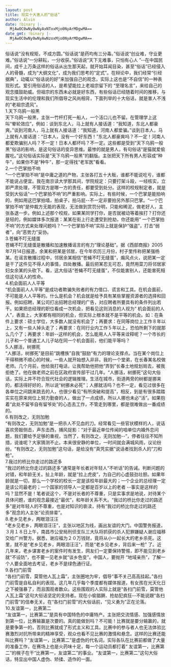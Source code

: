 ```yaml
---
layout: post
title: 现实十大害人的“俗话”
author: Alvin
date: !binary |-
  MjAwOC0wNy0wNyAxNToxMjo0NyArMDgwMA==
date_gmt: !binary |-
  MjAwOC0wNy0wNyAwNzoxMjo0NyArMDgwMA==
---
```

俗话说&#8220;没有规矩，不成方圆。&#8221;俗话说&#8220;是药均有三分毒。&#8221;俗话说&#8220;创业难，守业更难。&#8221;俗话说&#8220;一分耕耘，一分收获。&#8221;俗话说&#8220;天下无难事，只怕有心人 &#8221;--在中国民间，成千上万条这样的俗话从出生那天起，就开始耳闻目染，甚至&#8220;俗话&#8221;已经侵入人的骨髓，成为&#8220;大纲文化&#8221;，成为我们思考的&#8220;定式&#8221;。在辩论中，我们经常&#8220;引经据典&#8221;，动辄以&#8220;俗话说的好&#8221;来加强自己的观念，实际上这也是&#8220;不自信&#8221;的一种表现形式。爱引用俗话的人，是希望能拉上老祖宗留下的 &#8220;至理名言&#8221;，来给自己的观念擂鼓助威。但祖宗的东西未必就是好东西，有些俗话已经随着时间的推移，与现实生活中的伦理和我们所倡导之风尚相背，下面列举的十大俗话，就是害人不浅的&#8220;老祖宗遗风&#8221;。    
 1.天下乌鸦一般黑     
 天下乌鸦一般黑，主张一竹杆打死一船人，一个活口儿也不留。在管理学上这叫&#8220;晕轮效应&#8221;，例如：谈到东北人，马上就有人接话道：&#8220;我知道，东北人都豪爽。&#8221;谈到河南人，马上就有人接话道：&#8220;我知道，河南人都爱骗。&#8221;谈到日本人，马上就有人接话道：&#8220;日本人，没有一个好东西！&#8221;东北人都豪爽吗？不一定！河南人都爱欺骗别人吗？不一定！日本人都坏吗？不一定。这些都是受到&#8220;天下乌鸦一般黑&#8221;俗话的影响，是这句俗话的变异思维。最惨的就是男人，有句俗话&#8220;是猫就爱偷腥吃。&#8221;这句俗话实际是&#8220;天下乌鸦一般黑&#8221;的翻版。主张把天下所有男人形容成&#8220;种牛&#8221;，如果你不是&#8220;种牛&#8221;，那一定得找&#8220;老军医&#8221;看看。     
 2.一个巴掌拍不响     
 &#8220;一个巴掌拍不响&#8221;是中庸之道的产物，主张各打五十大板，谁都不能说吃亏，谁都不能说占便宜。我在南京读大学那其间，学院规定：只要打架斗殴，一经核实，立即严肃处理，不管双方是哪一方的责任，都要受到处分。这样的校规制定者，就是受到大俗话&#8220;一个巴掌拍不响&#8221;的严重影响。实际上，有些时候，一个巴掌是能拍响的，例如用这巴掌拍墙，拍桌子，拍马屁--不一定非要拍另外那只巴掌。&#8220;一个巴掌拍不响&#8221;是仲裁方无能的表现，无法做到赏罚分明，只能和稀泥，做老好人，主张各退一步。例如上述那个校规，如果某同学打你，是否就被动等着挨打？打你还是轻的，例如媒体多次报道：某某在街上行走遭受到抢劫，你还能用&#8220; 一个巴掌拍不响&#8221;的方式来处理问题吗？&#8220;一个巴掌拍不响&#8221;实际上就是保护&#8220;强盗&#8221;，打击&#8220;弱者&#8221;，向&#8220;恶势力&#8221;妥协。     
 3.苍蝇不叮无缝蛋     
 苍蝇不叮无缝蛋是散播和加速散播谣言的有力&#8220;理论基础&#8221;。据《西部商报》2005年7月14日报道，余某和把某是邻居，在今年农历三月份，村子里传称把某强杨某。在谣言散播过程中，邻居余某相信&#8220;苍蝇不叮无缝蛋&#8221;，煽风点火，说把某一定是干了这件见不得人的事情，四处散播。最后把某忍无可忍，竟然用菜刀将邻居家妇女余某的头砍下。看，这大俗话&#8220;苍蝇不叮无缝蛋&#8221;，不仅能害别人，还能害死相信这句话人的性命。     
 4.机会面前人人平等     
 &#8220;机会面前人人平等&#8221;是成功者欺骗失败者的有力借口、谎言和工具。在机会面前，不可能是人人平等的。什么是机会？机会就是给予具有某些掌握资源者的选择和回报。例如招聘，某公司打出招聘总经理的广告，对应聘者所要具有的条件列出若干。如果把总经理的职位看成一次机会，把看见这则消息的人视为&#8220; 机会面前的人人&#8221;，表面上，大家都有相同的机会，但实际上根本就不是平等的机会。如：在条件上要求：硕士学位，大多数人就没有机会了；再要求：在同等岗位上工作８年以上，又有一些人掉头走了；再要求：在同行业内工作５年以上，恐怕所剩下的就那么几个了；再要求：年龄--这样的机会，怎么能用人人平等来诠释呢？一个市长的儿子和一个普通工人儿子站在同一个机会面前，他们能平等吗？     
 5.人挪活，树挪死     
 &#8220;人挪活，树挪死&#8221;是目前&#8220;跳槽族&#8221;自我&#8220;鼓励&#8221;有力的理论支撑点。当在某个岗位上干得稍微不顺心的时候，一些人就开始想入非非。我的一个堂弟，在长春某名校做老师。几个月前，他给我打电话，让我帮助他把他&#8220;弄到&#8221;长春土地规划局去，被我拒绝了。他在做老师之前在区政府宣传部干过几年。&#8220;人挪活，树挪死&#8221;这句大俗话，实际上并不符合现代社会的逻辑推理。生活在城市，街道两旁的树都是挪来的，都活得好好的，所以说&#8220;树挪未必死&#8221;；人挪就活吗？也不一定，看见过很多在各单位之间跳来跳去的人，也很少看见&#8220;有所突破和提高&#8221;，相反，到是有很多踏踏实实在原来岗位上努力勤奋的人，做出了一点成绩，所以人挪也未必&#8220;活&#8221;。如果抱着&#8220;此处不留爷自有留爷处&#8221;的心态去工作，不管走到哪里，都是很难做出一番成绩的。     
 6.有则改之，无则加勉     
 &#8220;有则改之，无则加勉&#8221;是一把杀人不见血的刀。经常看见一些官状模样的人，说话喜欢旁敲侧击，声东击西，捕风捉影：&#8220;对于最近单位传闻的咱单位内婚外恋问题，我们要给予足够的重视，当然了，有则改之，无则加勉--&#8221;，停者往往不知所措，说谁呢？大家猜测不止。本来很安静的单位，一时间就会满城风雨，议论纷纷。&#8220;有则改之，无则加勉&#8221;这句话，是给没有&#8220;真凭实据&#8221;说话者找到杀人的&#8220;刀和枪&#8221;。     
 7.我过的桥比你走过的路还多     
 &#8220;我过的桥比你走过的路还多&#8221;通常是年长者对年轻人&#8220;不听话&#8221;的告诫。判断问题的对错，和年龄无关。扯上年龄，就是&#8220;拉上虎皮&#8221;，为自己的心虚鼓劲壮胆。如果年龄就是一切，那么一个学校的校长一定是该校年龄最大的；一个企业的总经理一定是该公司最老的；一个国家的领导人一定都是百岁以上的老者 --事实是这样的吗？显然不是！笔者说这个，不是对长者的不尊重，只是实事求是地说，对待某个具体问题，谁的观念最接近&#8220;最优&#8221;，和年龄关系不大。&#8220;我过的桥比你走过的路还多&#8221;是对年轻人的不尊重，也是对知识的亵渎，持有&#8220;我过的桥比你走过的路还多&#8221;观念的人主张&#8220;论资排辈&#8221;。     
 8.老乡见老乡，两眼泪汪汪     
 &#8220;老乡见老乡，两眼泪汪汪&#8221;，主张以地区为线，画出友谊的大门。中国警务报道，３月１８日上午，南昌市公安局刑侦支队三大队将抓获的杀人犯罪嫌疑人谢应福移交给广州警方。据悉，谢应福为２０万钱财，竟将从小一起长大的老乡杀死。这里，就不是&#8220;老乡见老乡，两眼泪汪汪&#8221;，而是&#8220;老乡见老乡，背后来一枪&#8221; 了。近几年来，老乡谋害老乡的案件时有发生，网友们一定要保持警惕，即不能见到老乡就&#8220;不设防&#8221;，也不要一见老乡就&#8220;谈乡色变&#8221;。中国人，要抛开 &#8220;地域亲热&#8221;，了解一个人要全面地去考证，老乡不是绿色通行证。     
 9.各扫门前雪     
 &#8220;各扫门前雪，莫管他人瓦上霜&#8221;，主张圈地为牢，倡导&#8220;事不关己高高挂起。&#8221;各扫门前雪是自私自利的表现。这几年几乎每个季度都有媒体报道，有女孩在光天化日之下被强暴了，而且围观者数众。这些围观的人实际上就是&#8220;各扫门前雪，莫管他人瓦上霜&#8221;这句大俗话坚定的支持者。现在小偷猖獗、抢劫犯疯狂--不能说跟&#8220;各扫门前雪&#8221;的信奉无关。在&#8220;各扫门前雪&#8221;的大俗话前，&#8220;见义勇为&#8221;正在沦落。     
 10.友谊第一，比赛第二     
 &#8220;友谊第一，比赛第二&#8221;是具有中国特色的中庸特产。主张把交流情感、加强感情放到第一位，比赛输赢是次要的。真的能做到吗？不可能！比赛就是要分输赢的，就是要争第一的，否则比赛就成了形式主义和工具。比赛中的参与者人也无法体验比赛激烈对抗所带来的精神享受，观众也看不见比赛的激情和悬念。这样的比赛还能叫比赛吗？&#8220;友谊第一，比赛第二&#8221;是虚伪的代名词，实际各队在比赛前都做了大量的准备工作，在赛场上也是火药味十足，每一个运动员都打着&#8220; 友谊第一，比赛第二&#8221;的幌子在干&#8220;比赛第一，友谊第二&#8221;的事业。&#8220;友谊第一，比赛第二&#8221;这句大俗话，特显出中国人虚伪、矫揉、造作的一面。
